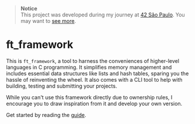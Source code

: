 > **Notice**  
This project was developed during my journey at [42 São Paulo](https://github.com/42sp).  You may want to [see more](https://github.com/brenohildebrand/42).

# ft_framework

This is `ft_framework`, a tool to harness the conveniences of higher-level languages in C programming. It simplifies memory management and includes essential data structures like lists and hash tables, sparing you the hassle of reinventing the wheel. It also comes with a CLI tool to help with building, testing and submitting your projects.

While you can't use this framework directly due to ownership rules, I encourage you to draw inspiration from it and develop your own version.

Get started by reading the [guide](docs/GUIDE.md).
